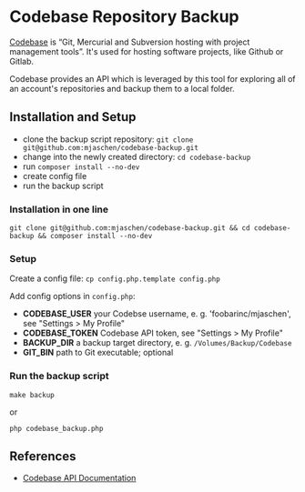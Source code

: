 # Codebase Repository Backup

[Codebase][] is “Git, Mercurial and Subversion hosting with project management tools”. 
It's used for hosting software projects, like Github or Gitlab.

Codebase provides an API which is leveraged by this tool for exploring all
of an account's repositories and backup them to a local folder.

## Installation and Setup

* clone the backup script repository: `git clone git@github.com:mjaschen/codebase-backup.git`
* change into the newly created directory: `cd codebase-backup`
* run `composer install --no-dev`
* create config file
* run the backup script

### Installation in one line

    git clone git@github.com:mjaschen/codebase-backup.git && cd codebase-backup && composer install --no-dev

### Setup

Create a config file: `cp config.php.template config.php`

Add config options in `config.php`:

* **CODEBASE_USER** your Codebse username, e. g. 'foobarinc/mjaschen', see "Settings > My Profile"
* **CODEBASE_TOKEN** Codebase API token, see "Settings > My Profile"
* **BACKUP_DIR** a backup target directory, e. g. `/Volumes/Backup/Codebase`
* **GIT_BIN** path to Git executable; optional

### Run the backup script

    make backup

or

    php codebase_backup.php

## References

* [Codebase API Documentation](http://support.codebasehq.com/kb)

[Codebase]: https://www.codebasehq.com/
